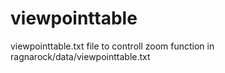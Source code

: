 # viewpointtable
viewpointtable.txt file to controll zoom function in ragnarock/data/viewpointtable.txt
